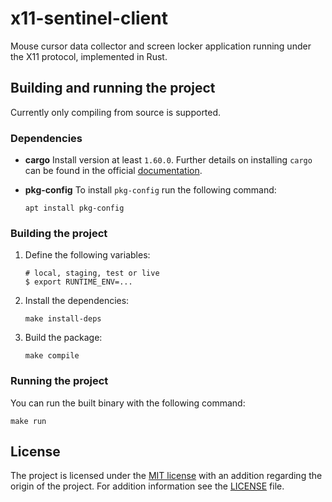 # x11-sentinel-client

Mouse cursor data collector and screen locker application running under the X11
protocol, implemented in Rust.

## Building and running the project

Currently only compiling from source is supported.

### Dependencies

*   **cargo**
    Install version at least `1.60.0`. Further details on installing `cargo` can
    be found in the official [documentation](https://doc.rust-lang.org/cargo/getting-started/installation.html).

*   **pkg-config**
    To install `pkg-config` run the following command:

    ```
    apt install pkg-config
    ```

### Building the project

1.  Define the following variables:

    ```
    # local, staging, test or live
    $ export RUNTIME_ENV=...
    ```

2.  Install the dependencies:

    ```
    make install-deps
    ```

3.  Build the package:

    ```
    make compile
    ```

### Running the project

You can run the built binary with the following command:

```
make run
```

## License

The project is licensed under the
[MIT license](http://opensource.org/licenses/MIT) with an addition regarding the
origin of the project. For addition information see the [LICENSE](LICENSE) file.
